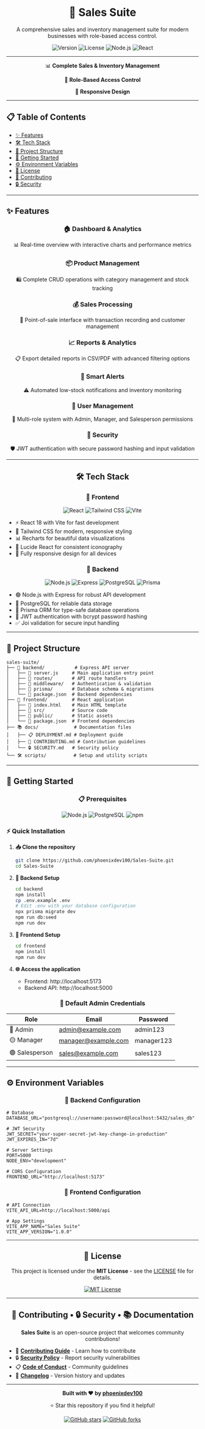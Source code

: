 # <div align="center">🚀 Sales Suite</div>

<div align="center">

A comprehensive sales and inventory management suite for modern businesses with role-based access control.

![Version](https://img.shields.io/badge/version-1.0.0-blue.svg)
![License](https://img.shields.io/badge/license-MIT-green.svg)
![Node.js](https://img.shields.io/badge/node.js-18+-brightgreen.svg)
![React](https://img.shields.io/badge/react-18-blue.svg)

---

📊 **Complete Sales & Inventory Management**

🔐 **Role-Based Access Control** 

📱 **Responsive Design**

</div>

---

## 📋 Table of Contents

- [✨ Features](#-features)
- [🛠️ Tech Stack](#️-tech-stack)
- [📁 Project Structure](#-project-structure)
- [🚀 Getting Started](#-getting-started)
- [⚙️ Environment Variables](#️-environment-variables)
- [📄 License](#-license)
- [🤝 Contributing](#-contributing)
- [🔒 Security](#-security)

---

## ✨ Features

<div align="center">

### 🏠 Dashboard & Analytics
📊 Real-time overview with interactive charts and performance metrics

### 📦 Product Management
🛍️ Complete CRUD operations with category management and stock tracking

### 💰 Sales Processing
🛒 Point-of-sale interface with transaction recording and customer management

### 📈 Reports & Analytics
📋 Export detailed reports in CSV/PDF with advanced filtering options

### 🚨 Smart Alerts
⚠️ Automated low-stock notifications and inventory monitoring

### 👥 User Management
🔐 Multi-role system with Admin, Manager, and Salesperson permissions

### 🔐 Security
🛡️ JWT authentication with secure password hashing and input validation

</div>

---

<div align="center">

## 🛠️ Tech Stack

</div>

<div align="center">

### 🎨 Frontend

![React](https://img.shields.io/badge/React-18.2.0-61DAFB?style=flat&logo=react)
![Tailwind CSS](https://img.shields.io/badge/Tailwind_CSS-3.3.5-38B2AC?style=flat&logo=tailwind-css)
![Vite](https://img.shields.io/badge/Vite-4.5.0-646CFF?style=flat&logo=vite)

</div>

- ⚡ React 18 with Vite for fast development
- 🎨 Tailwind CSS for modern, responsive styling
- 📊 Recharts for beautiful data visualizations
- 🎯 Lucide React for consistent iconography
- 📱 Fully responsive design for all devices

<div align="center">

### 🚀 Backend

![Node.js](https://img.shields.io/badge/Node.js-18+-339933?style=flat&logo=node.js)
![Express](https://img.shields.io/badge/Express-4.18.2-000000?style=flat&logo=express)
![PostgreSQL](https://img.shields.io/badge/PostgreSQL-14+-336791?style=flat&logo=postgresql)
![Prisma](https://img.shields.io/badge/Prisma-5.6.0-2D3748?style=flat&logo=prisma)

</div>

- 🟢 Node.js with Express for robust API development
- 🐘 PostgreSQL for reliable data storage
- 🔄 Prisma ORM for type-safe database operations
- 🔐 JWT authentication with bcrypt password hashing
- ✅ Joi validation for secure input handling


---

## 📁 Project Structure

```
sales-suite/
├── 📁 backend/           # Express API server
│   ├── 📄 server.js     # Main application entry point
│   ├── 📁 routes/       # API route handlers
│   ├── 📁 middleware/   # Authentication & validation
│   ├── 📁 prisma/       # Database schema & migrations
│   └── 📄 package.json  # Backend dependencies
├── 🎨 frontend/         # React application
│   ├── 📄 index.html    # Main HTML template
│   ├── 📁 src/          # Source code
│   ├── 📁 public/       # Static assets
│   └── 📄 package.json  # Frontend dependencies
├── 📚 docs/             # Documentation files
│   ├── 📋 DEPLOYMENT.md # Deployment guide
│   ├── 🤝 CONTRIBUTING.md # Contribution guidelines
│   └── 🔒 SECURITY.md   # Security policy
└── 🛠️ scripts/          # Setup and utility scripts
```

---

## 🚀 Getting Started

<div align="center">

### 📋 Prerequisites

![Node.js](https://img.shields.io/badge/Node.js-18+-339933?style=flat&logo=node.js)
![PostgreSQL](https://img.shields.io/badge/PostgreSQL-14+-336791?style=flat&logo=postgresql)
![npm](https://img.shields.io/badge/npm-9+-CB3837?style=flat&logo=npm)

</div>

### ⚡ Quick Installation

1. **📥 Clone the repository**
   ```bash
   git clone https://github.com/phoenixdev100/Sales-Suite.git
   cd Sales-Suite
   ```

2. **🔧 Backend Setup**
   ```bash
   cd backend
   npm install
   cp .env.example .env
   # Edit .env with your database configuration
   npx prisma migrate dev
   npm run db:seed
   npm run dev
   ```

3. **🎨 Frontend Setup**
   ```bash
   cd frontend
   npm install
   npm run dev
   ```

4. **🌐 Access the application**
   - Frontend: http://localhost:5173
   - Backend API: http://localhost:5000

<div align="center">

### 🔑 Default Admin Credentials

| Role | Email | Password |
|------|-------|----------|
| 🔴 Admin | admin@example.com | admin123 |
| 🟡 Manager | manager@example.com | manager123 |
| 🟢 Salesperson | sales@example.com | sales123 |

</div>

---

## ⚙️ Environment Variables

<div align="center">

### 🔧 Backend Configuration

</div>

```env
# Database
DATABASE_URL="postgresql://username:password@localhost:5432/sales_db"

# JWT Security
JWT_SECRET="your-super-secret-jwt-key-change-in-production"
JWT_EXPIRES_IN="7d"

# Server Settings
PORT=5000
NODE_ENV="development"

# CORS Configuration
FRONTEND_URL="http://localhost:5173"
```

<div align="center">

### 🎨 Frontend Configuration

</div>

```env
# API Connection
VITE_API_URL=http://localhost:5000/api

# App Settings
VITE_APP_NAME="Sales Suite"
VITE_APP_VERSION="1.0.0"
```

</div>

---

<div align="center">

## 📄 License

</div>

<div align="center">

This project is licensed under the **MIT License** - see the [LICENSE](LICENSE) file for details.

[![MIT License](https://img.shields.io/badge/license-MIT-green.svg)](LICENSE)

</div>

---

<div align="center">

## 🤝 Contributing • 🔒 Security • 📚 Documentation

**Sales Suite** is an open-source project that welcomes community contributions!

</div>

- 📖 **[Contributing Guide](CONTRIBUTING.md)** - Learn how to contribute
- 🔒 **[Security Policy](SECURITY.md)** - Report security vulnerabilities
- 📋 **[Code of Conduct](CODE_OF_CONDUCT.md)** - Community guidelines
- 🔄 **[Changelog](CHANGELOG.md)** - Version history and updates

---

<div align="center">

**Built with ❤️ by [phoenixdev100](https://github.com/phoenixdev100)**

⭐ Star this repository if you find it helpful!

[![GitHub stars](https://img.shields.io/github/stars/phoenixdev100/Sales-Suite.svg?style=social&label=Star)](https://github.com/phoenixdev100/Sales-Suite)
[![GitHub forks](https://img.shields.io/github/forks/phoenixdev100/Sales-Suite.svg?style=social&label=Fork)](https://github.com/phoenixdev100/Sales-Suite)

</div>